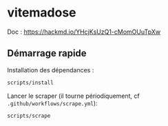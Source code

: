 # vitemadose

Doc : https://hackmd.io/YHcjKsUzQ1-cMomOUuTpXw

## Démarrage rapide

Installation des dépendances :

```bash
scripts/install
```

Lancer le scraper (il tourne périodiquement, cf `.github/workflows/scrape.yml`):

```bash
scripts/scrape
```
